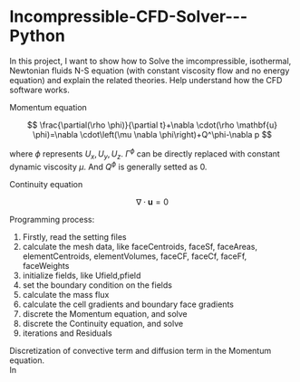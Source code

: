 # Incompressible-CFD-Solver---Python
In this project, I want to show how to Solve the imcompressible, isothermal, Newtonian fluids N-S equation (with constant viscosity flow and no energy equation) and explain the related theories. Help understand how the CFD software works.

Momentum equation

$$
\frac{\partial(\rho \phi)}{\partial t}+\nabla \cdot(\rho \mathbf{u} \phi)=\nabla \cdot\left(\mu \nabla \phi\right)+Q^\phi-\nabla p
$$

where $\phi$ represents $U_x, U_y, U_z$. $\Gamma^\phi$ can be directly replaced with constant dynamic viscosity $\mu$. And $Q^\phi$ is generally setted as 0.

Continuity equation

$$
\nabla \cdot\mathbf{u}=0
$$


Programming process:<br>
1. Firstly, read the setting files<br>
2. calculate the mesh data, like faceCentroids, faceSf, faceAreas, elementCentroids, elementVolumes, faceCF, faceCf, faceFf, faceWeights<br>
3. initialize fields, like Ufield,pfield<br>
4. set the boundary condition on the fields<br>
5. calculate the mass flux<br>
6. calculate the cell gradients and boundary face gradients<br>
7. discrete the Momentum equation, and solve<br>
8. discrete the Continuity equation, and solve<br>
9. iterations and Residuals


Discretization of convective term and diffusion term in the Momentum equation.<br>
In 
